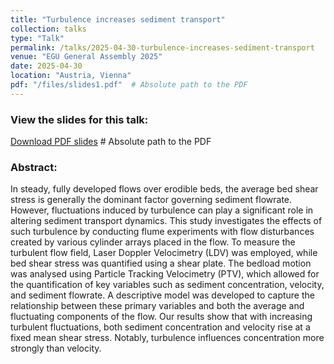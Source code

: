 ```yaml
---
title: "Turbulence increases sediment transport"
collection: talks
type: "Talk"
permalink: /talks/2025-04-30-turbulence-increases-sediment-transport
venue: "EGU General Assembly 2025"
date: 2025-04-30
location: "Austria, Vienna"
pdf: "/files/slides1.pdf"  # Absolute path to the PDF
---
```


### View the slides for this talk:
[Download PDF slides](/files/slides1.pdf)  # Absolute path to the PDF

### Abstract:
In steady, fully developed flows over erodible beds, the average bed shear stress is generally the dominant factor governing sediment flowrate. However, fluctuations induced by turbulence can play a significant role in altering sediment transport dynamics. This study investigates the effects of such turbulence by conducting flume experiments with flow disturbances created by various cylinder arrays placed in the flow. To measure the turbulent flow field, Laser Doppler Velocimetry (LDV) was employed, while bed shear stress was quantified using a shear plate. The bedload motion was analysed using Particle Tracking Velocimetry (PTV), which allowed for the quantification of key variables such as sediment concentration, velocity, and sediment flowrate. A descriptive model was developed to capture the relationship between these primary variables and both the average and fluctuating components of the flow. Our results show that with increasing turbulent fluctuations, both sediment concentration and velocity rise at a fixed mean shear stress. Notably, turbulence influences concentration more strongly than velocity.
